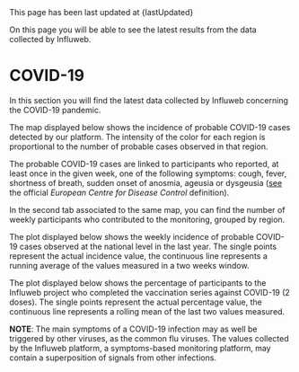<pageinfo>
This page has been last updated at {lastUpdated}
</pageinfo>
<br />

On this page you will be able to see the latest results from the data collected by Influweb.
<br />

# COVID-19

In this section you will find the latest data collected by Influweb concerning the COVID-19 pandemic.

The map displayed below shows the incidence of probable COVID-19 cases detected by our platform. The intensity of the color for each region is proportional to the number of probable cases observed in that region.

The probable COVID-19 cases are linked to participants who reported, at least once in the given week, one of the following symptoms: cough, fever, shortness of breath, sudden onset of anosmia, ageusia or dysgeusia ([see](https://www.ecdc.europa.eu/en/covid-19/surveillance/case-definition) the official _European Centre for Disease Control_ definition).

In the second tab associated to the same map, you can find the number of weekly participants who contributed to the monitoring, grouped by region.

<mapchart
  map-url="/data/ggd-map-it.json"
  data-url="{covidMap}"
/>

The plot displayed below shows the weekly incidence of probable COVID-19 cases observed at the national level in the last year. The single points represent the actual incidence value, the continuous line represents a running average of the values measured in a two weeks window.

<lineandscatterchart
  data-url="{covidLine}"
/>

The plot displayed below shows the percentage of participants to the Influweb project who completed the vaccination series against COVID-19 (2 doses). The single points represent the actual percentage value, the continuous line represents a rolling mean of the last two values measured.

<lineandscatterchart
  data-url="{covidVaccineLine}"
/>

**NOTE**: The main symptoms of a COVID-19 infection may as well be triggered by other viruses, as the common flu viruses. The values collected by the Influweb platform, a symptoms-based monitoring platform, may contain a superposition of signals from other infections.